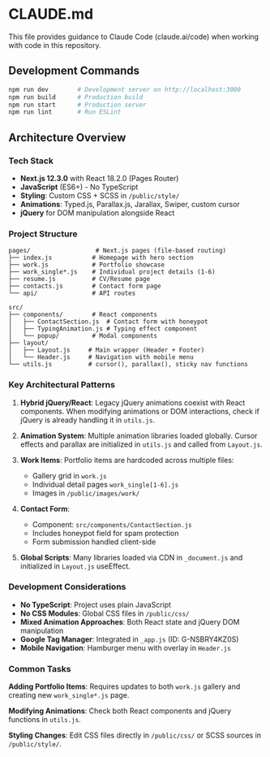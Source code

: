 # CLAUDE.md

This file provides guidance to Claude Code (claude.ai/code) when working with code in this repository.

## Development Commands

```bash
npm run dev        # Development server on http://localhost:3000
npm run build      # Production build
npm run start      # Production server
npm run lint       # Run ESLint
```

## Architecture Overview

### Tech Stack
- **Next.js 12.3.0** with React 18.2.0 (Pages Router)
- **JavaScript** (ES6+) - No TypeScript
- **Styling**: Custom CSS + SCSS in `/public/style/`
- **Animations**: Typed.js, Parallax.js, Jarallax, Swiper, custom cursor
- **jQuery** for DOM manipulation alongside React

### Project Structure

```
pages/                  # Next.js pages (file-based routing)
├── index.js           # Homepage with hero section
├── work.js            # Portfolio showcase
├── work_single*.js    # Individual project details (1-6)
├── resume.js          # CV/Resume page
├── contacts.js        # Contact form page
└── api/               # API routes

src/
├── components/        # React components
│   ├── ContactSection.js  # Contact form with honeypot
│   ├── TypingAnimation.js # Typing effect component
│   └── popup/         # Modal components
├── layout/           
│   ├── Layout.js     # Main wrapper (Header + Footer)
│   └── Header.js     # Navigation with mobile menu
└── utils.js          # cursor(), parallax(), sticky nav functions
```

### Key Architectural Patterns

1. **Hybrid jQuery/React**: Legacy jQuery animations coexist with React components. When modifying animations or DOM interactions, check if jQuery is already handling it in `utils.js`.

2. **Animation System**: Multiple animation libraries loaded globally. Cursor effects and parallax are initialized in `utils.js` and called from `Layout.js`.

3. **Work Items**: Portfolio items are hardcoded across multiple files:
   - Gallery grid in `work.js`
   - Individual detail pages `work_single[1-6].js`
   - Images in `/public/images/work/`

4. **Contact Form**: 
   - Component: `src/components/ContactSection.js`
   - Includes honeypot field for spam protection
   - Form submission handled client-side

5. **Global Scripts**: Many libraries loaded via CDN in `_document.js` and initialized in `Layout.js` useEffect.

### Development Considerations

- **No TypeScript**: Project uses plain JavaScript
- **No CSS Modules**: Global CSS files in `/public/css/`
- **Mixed Animation Approaches**: Both React state and jQuery DOM manipulation
- **Google Tag Manager**: Integrated in `_app.js` (ID: G-NSBRY4KZ0S)
- **Mobile Navigation**: Hamburger menu with overlay in `Header.js`

### Common Tasks

**Adding Portfolio Items**: Requires updates to both `work.js` gallery and creating new `work_single*.js` page.

**Modifying Animations**: Check both React components and jQuery functions in `utils.js`.

**Styling Changes**: Edit CSS files directly in `/public/css/` or SCSS sources in `/public/style/`.
